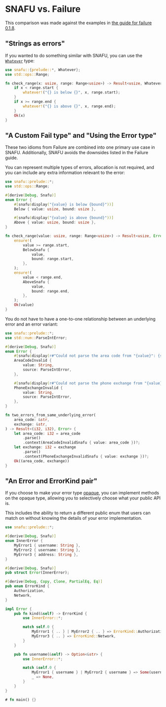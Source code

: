 # SNAFU vs. Failure

This comparison was made against the examples in [the guide for
failure 0.1.8][failure-guide].

[failure-guide]: https://boats.gitlab.io/failure/

## "Strings as errors"

If you wanted to do something similar with SNAFU, you can use the
[`Whatever`](crate::Whatever) type:

```rust
use snafu::{prelude::*, Whatever};
use std::ops::Range;

fn check_range(x: usize, range: Range<usize>) -> Result<usize, Whatever> {
    if x < range.start {
        whatever!("{} is below {}", x, range.start);
    }
    if x >= range.end {
        whatever!("{} is above {}", x, range.end);
    }
    Ok(x)
}
```

## "A Custom Fail type" and "Using the Error type"

These two idioms from Failure are combined into one primary use case
in SNAFU. Additionally, SNAFU avoids the downsides listed in the
Failure guide.

You can represent multiple types of errors, allocation is not
required, and you can include any extra information relevant to the
error:

```rust
use snafu::prelude::*;
use std::ops::Range;

#[derive(Debug, Snafu)]
enum Error {
    #[snafu(display("{value} is below {bound}"))]
    Below { value: usize, bound: usize },

    #[snafu(display("{value} is above {bound}"))]
    Above { value: usize, bound: usize },
}

fn check_range(value: usize, range: Range<usize>) -> Result<usize, Error> {
    ensure!(
        value >= range.start,
        BelowSnafu {
            value,
            bound: range.start,
        },
    );
    ensure!(
        value < range.end,
        AboveSnafu {
            value,
            bound: range.end,
        },
    );
    Ok(value)
}
```

You do not have to have a one-to-one relationship between an
underlying error and an error variant:

```rust
use snafu::prelude::*;
use std::num::ParseIntError;

#[derive(Debug, Snafu)]
enum Error {
    #[snafu(display(r#"Could not parse the area code from "{value}": {source}"#))]
    AreaCodeInvalid {
        value: String,
        source: ParseIntError,
    },

    #[snafu(display(r#"Could not parse the phone exchange from "{value}": {source}"#))]
    PhoneExchangeInvalid {
        value: String,
        source: ParseIntError,
    },
}

fn two_errors_from_same_underlying_error(
    area_code: &str,
    exchange: &str,
) -> Result<(i32, i32), Error> {
    let area_code: i32 = area_code
        .parse()
        .context(AreaCodeInvalidSnafu { value: area_code })?;
    let exchange: i32 = exchange
        .parse()
        .context(PhoneExchangeInvalidSnafu { value: exchange })?;
    Ok((area_code, exchange))
}
```

## "An Error and ErrorKind pair"

If you choose to make your error type [opaque][], you can implement
methods on the opaque type, allowing you to selectively choose what
your public API is.

This includes the ability to return a different public enum that
users can match on without knowing the details of your error
implementation.

```rust
use snafu::prelude::*;

#[derive(Debug, Snafu)]
enum InnerError {
    MyError1 { username: String },
    MyError2 { username: String },
    MyError3 { address: String },
}

#[derive(Debug, Snafu)]
pub struct Error(InnerError);

#[derive(Debug, Copy, Clone, PartialEq, Eq)]
pub enum ErrorKind {
    Authorization,
    Network,
}

impl Error {
    pub fn kind(&self) -> ErrorKind {
        use InnerError::*;

        match self.0 {
            MyError1 { .. } | MyError2 { .. } => ErrorKind::Authorization,
            MyError3 { .. } => ErrorKind::Network,
        }
    }

    pub fn username(&self) -> Option<&str> {
        use InnerError::*;

        match &self.0 {
            MyError1 { username } | MyError2 { username } => Some(username),
            _ => None,
        }
    }
}

# fn main() {}
```

[opaque]: crate::guide::opaque
